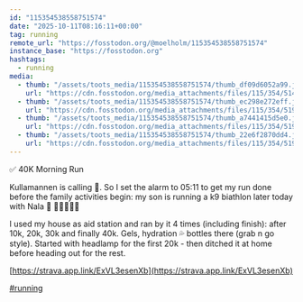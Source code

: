 ```yaml
---
id: "115354538558751574"
date: "2025-10-11T08:16:11+00:00"
tag: running
remote_url: "https://fosstodon.org/@moelholm/115354538558751574"
instance_base: "https://fosstodon.org"
hashtags:
  - running
media:
  - thumb: "/assets/toots_media/115354538558751574/thumb_df09d6052a99.jpeg"
    url: "https://cdn.fosstodon.org/media_attachments/files/115/354/514/571/442/874/original/de211f592e79f036.jpeg"
  - thumb: "/assets/toots_media/115354538558751574/thumb_ec298e272eff.jpeg"
    url: "https://cdn.fosstodon.org/media_attachments/files/115/354/519/069/224/936/original/bdfb152a605a2393.jpeg"
  - thumb: "/assets/toots_media/115354538558751574/thumb_a7441415d5e0.jpeg"
    url: "https://cdn.fosstodon.org/media_attachments/files/115/354/519/075/429/699/original/aaf4eafd9f556222.jpeg"
  - thumb: "/assets/toots_media/115354538558751574/thumb_22e6f2870dd4.jpeg"
    url: "https://cdn.fosstodon.org/media_attachments/files/115/354/519/089/151/232/original/3eb0bf1a2e7ca5ab.jpeg"
---
```

✅ 40K Morning Run

Kullamannen is calling 🤭. So I set the alarm to 05:11 to get my run done before the family activities begin: my son is running a k9 biathlon later today with Nala 🐶 🤠👌🏻👏🏻

I used my house as aid station and ran by it 4 times (including finish): after 10k, 20k, 30k and finally 40k. Gels, hydration 💦 bottles there (grab n go style). Started with headlamp for the first 20k - then ditched it at home before heading out for the rest.

[https://strava.app.link/ExVL3esenXb](https://strava.app.link/ExVL3esenXb)

[#running](https://fosstodon.org/tags/running)
